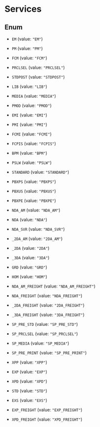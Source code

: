 

# Services

## Enum


* `EM` (value: `"EM"`)

* `PM` (value: `"PM"`)

* `FCM` (value: `"FCM"`)

* `PRCLSEL` (value: `"PRCLSEL"`)

* `STDPOST` (value: `"STDPOST"`)

* `LIB` (value: `"LIB"`)

* `MEDIA` (value: `"MEDIA"`)

* `PMOD` (value: `"PMOD"`)

* `EMI` (value: `"EMI"`)

* `PMI` (value: `"PMI"`)

* `FCMI` (value: `"FCMI"`)

* `FCPIS` (value: `"FCPIS"`)

* `BPM` (value: `"BPM"`)

* `PSLW` (value: `"PSLW"`)

* `STANDARD` (value: `"STANDARD"`)

* `PBXPS` (value: `"PBXPS"`)

* `PBXUS` (value: `"PBXUS"`)

* `PBXPE` (value: `"PBXPE"`)

* `NDA_AM` (value: `"NDA_AM"`)

* `NDA` (value: `"NDA"`)

* `NDA_SVR` (value: `"NDA_SVR"`)

* `_2DA_AM` (value: `"2DA_AM"`)

* `_2DA` (value: `"2DA"`)

* `_3DA` (value: `"3DA"`)

* `GRD` (value: `"GRD"`)

* `HOM` (value: `"HOM"`)

* `NDA_AM_FREIGHT` (value: `"NDA_AM_FREIGHT"`)

* `NDA_FREIGHT` (value: `"NDA_FREIGHT"`)

* `_2DA_FREIGHT` (value: `"2DA_FREIGHT"`)

* `_3DA_FREIGHT` (value: `"3DA_FREIGHT"`)

* `SP_PRE_STD` (value: `"SP_PRE_STD"`)

* `SP_PRCLSEL` (value: `"SP_PRCLSEL"`)

* `SP_MEDIA` (value: `"SP_MEDIA"`)

* `SP_PRE_PRINT` (value: `"SP_PRE_PRINT"`)

* `XPP` (value: `"XPP"`)

* `EXP` (value: `"EXP"`)

* `XPD` (value: `"XPD"`)

* `STD` (value: `"STD"`)

* `EXS` (value: `"EXS"`)

* `EXP_FREIGHT` (value: `"EXP_FREIGHT"`)

* `XPD_FREIGHT` (value: `"XPD_FREIGHT"`)



